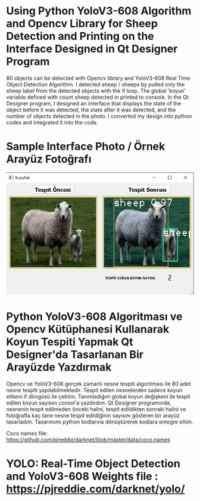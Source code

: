# Using Python YoloV3-608 Algorithm and Opencv Library for Sheep Detection and Printing on the Interface Designed in Qt Designer Program
80 objects can be detected with Opencv library and YoloV3-608 Real Time Object Detection Algorithm. I detected sheep / sheeps by pulled only the sheep label from the detected objects with the if loop. The global 'koyun' variable defined with count sheep detected in printed to console.
In the Qt Designer program, I designed an interface that displays the state of the object before it was detected, the state after it was detected, and the number of objects detected in the photo. I converted my design into python codes and integrated it into the code.

# Sample Interface Photo / Örnek Arayüz Fotoğrafı
![alt text](https://github.com/AtaMesutKilinc/SheepDetection/blob/main/sample%20interface.jpg?raw=true)

# Python YoloV3-608 Algoritması ve Opencv Kütüphanesi Kullanarak Koyun Tespiti Yapmak Qt Designer'da Tasarlanan Bir Arayüzde Yazdırmak
Opencv ve YoloV3-608 gerçek zamanlı nesne tespiti algoritması ile 80 adet nesne tespiti yapılabilmektedir. Tespit edilen nesnelerden sadece koyun etikeni if döngüsü ile çektim. Tanımladığım global koyun değişkeni ile tespit edilen koyun sayısını consol'a yazdırdım. 
Qt Designer programında, nesnenin tespit edilmeden önceki halini, tespit edildikten sonraki halini ve fotoğrafta kaç tane nesne tespit edildiğinin sayısını gösteren bir arayüz tasarladım. Tasarımımı python kodlarına dönüştürerek kodlara entegre ettim.

Coco names file: https://github.com/pjreddie/darknet/blob/master/data/coco.names

# YOLO: Real-Time Object Detection and YoloV3-608 Weights file : https://pjreddie.com/darknet/yolo/  



  
